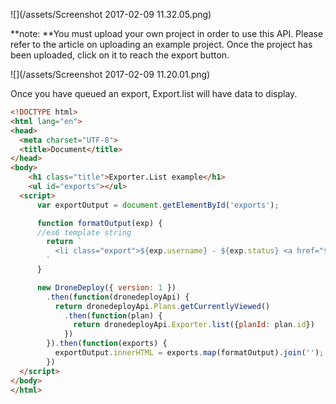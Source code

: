 ![](/assets/Screenshot 2017-02-09 11.32.05.png)

**note: **You must upload your own project in order to use this API.  Please refer to the article on uploading an example project.  Once the project has been uploaded, click on it to reach the export button.

![](/assets/Screenshot 2017-02-09 11.20.01.png)

Once you have queued an export, Export.list will have data to display.

```html
<!DOCTYPE html>
<html lang="en">
<head>
  <meta charset="UTF-8">
  <title>Document</title>
</head>
<body>
    <h1 class="title">Exporter.List example</h1>
    <ul id="exports"></ul>
  <script>
      var exportOutput = document.getElementById('exports');

      function formatOutput(exp) {
      //es6 template string
        return `
          <li class="export">${exp.username} - ${exp.status} <a href="${exp.download_path}" target="blank" download>Download</a></li>
        `
      }

      new DroneDeploy({ version: 1 })
        .then(function(dronedeployApi) {
          return dronedeployApi.Plans.getCurrentlyViewed()
            .then(function(plan) {
              return dronedeployApi.Exporter.list({planId: plan.id})
            })
        }).then(function(exports) {
          exportOutput.innerHTML = exports.map(formatOutput).join('');
        })
  </script>
</body>
</html>
```



